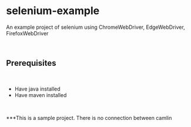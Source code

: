<h1>selenium-example</h1>
<p>An example project of selenium using ChromeWebDriver, EdgeWebDriver, FirefoxWebDriver</p>
<br/>
<h2>Prerequisites</h2>
<br/>
<ul>
<li>Have java installed</li>
<li>Have maven installed</li>
</ul>
<br/>
<p>***This is a sample project. There is no connection between camlin</p>
